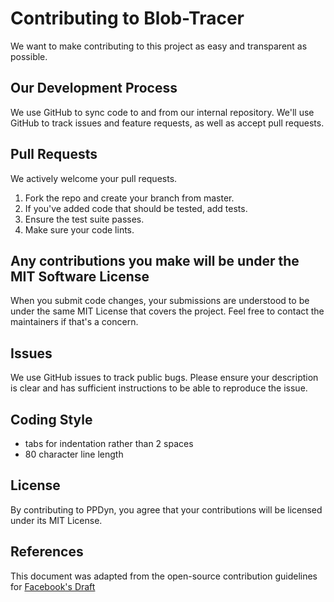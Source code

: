 # Contributing to Blob-Tracer
We want to make contributing to this project as easy and transparent as possible.

## Our Development Process
We use GitHub to sync code to and from our internal repository. We'll use GitHub to track issues and feature requests, as well as accept pull requests.

## Pull Requests
We actively welcome your pull requests.
1. Fork the repo and create your branch from master.
2. If you've added code that should be tested, add tests.
3. Ensure the test suite passes.
4. Make sure your code lints.
<!--6. If you haven't already, complete the Contributor License Agreement ("CLA").-->

## Any contributions you make will be under the MIT Software License
When you submit code changes, your submissions are understood to be under the same MIT License that covers the project. Feel free to contact the maintainers if that's a concern.

## Issues
We use GitHub issues to track public bugs. Please ensure your description is clear and has sufficient instructions to be able to reproduce the issue.

## Coding Style
* tabs for indentation rather than 2 spaces
* 80 character line length

## License
By contributing to PPDyn, you agree that your contributions will be licensed under its MIT License.

## References
This document was adapted from the open-source contribution guidelines for [Facebook's Draft](https://github.com/facebook/draft-js/blob/a9316a723f9e918afde44dea68b5f9f39b7d9b00/CONTRIBUTING.md)

